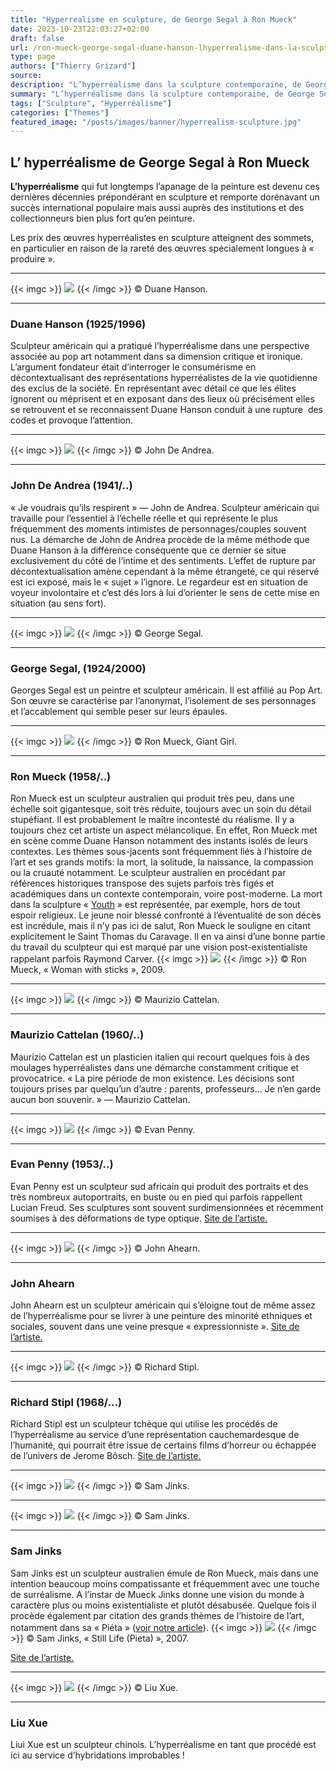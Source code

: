 ```yaml
---
title: "Hyperrealisme en sculpture, de George Segal à Ron Mueck"
date: 2023-10-23T22:03:27+02:00
draft: false
url: /ron-mueck-george-segal-duane-hanson-lhyperrealisme-dans-la-sculpture-contemporaine/
type: page
authors: ["Thierry Grizard"]
source:
description: "L’hyperréalisme dans la sculpture contemporaine, de George Segal à Liu Xue en passant par Ron Mueck et Maurizio Cattelan"
summary: "L’hyperréalisme dans la sculpture contemporaine, de George Segal à Liu Xue en passant par Ron Mueck et Maurizio Cattelan"
tags: ["Sculpture", "Hyperréalisme"]
categories: ["Themes"]
featured_image: "/posts/images/banner/hyperrealism-sculpture.jpg"
---
```

## L’ hyperréalisme de George Segal à Ron Mueck

**L’hyperréalisme** qui fut longtemps l’apanage de la peinture est devenu ces dernières décennies prépondérant en sculpture et remporte dorénavant un succès international populaire mais aussi auprès des institutions et des collectionneurs bien plus fort qu’en peinture.

Les prix des œuvres hyperréalistes en sculpture atteignent des sommets, en particulier en raison de la rareté des œuvres spécialement longues à « produire ».

---
{{< imgc >}}
![](/posts/images/hyperrealism-sculpture/duane_hanson_8.jpg)
{{< /imgc >}}
© Duane Hanson.

---

### Duane Hanson (1925/1996)

Sculpteur américain qui a pratiqué l’hyperréalisme dans une perspective associée au pop art notamment dans sa dimension critique et ironique. L’argument fondateur était d’interroger le consumérisme en décontextualisant des représentations hyperréalistes de la vie quotidienne des exclus de la société. En représentant avec détail ce que les élites ignorent ou méprisent et en exposant dans des lieux où précisément elles se retrouvent et se reconnaissent Duane Hanson conduit à une rupture  des codes et provoque l’attention.

---
{{< imgc >}}
![](/posts/images/hyperrealism-sculpture/e654030e420609a72f309284dd7328a3.jpg)
{{< /imgc >}}
© John De Andrea.

---

### John De Andrea (1941/..)

« Je voudrais qu’ils respirent » — John de Andrea. Sculpteur américain qui travaille pour l’essentiel à l’échelle réelle et qui représente le plus fréquemment des moments intimistes de personnages/couples souvent nus. La démarche de John de Andrea procède de la même méthode que Duane Hanson à la différence conséquente que ce dernier se situe exclusivement du côté de l’intime et des sentiments. L’effet de rupture par décontextualisation amène cependant à la même étrangeté, ce qui réservé est ici exposé, mais le « sujet » l’ignore. Le regardeur est en situation de voyeur involontaire et c’est dés lors à lui d’orienter le sens de cette mise en situation (au sens fort).

---
{{< imgc >}}
![](/posts/images/hyperrealism-sculpture/George_Segal_Street_Crossing.jpg)
{{< /imgc >}}
© George Segal.

---

### George Segal, (1924/2000)

Georges Segal est un peintre et sculpteur américain. Il est affilié au Pop Art. Son œuvre se caractérise par l’anonymat, l’isolement de ses personnages et l’accablement qui semble peser sur leurs épaules.

---
{{< imgc >}}
![](/posts/images/hyperrealism-sculpture/ron-muecksculpturehyperrealismgiant-girl.001.jpg)
{{< /imgc >}}
© Ron Mueck, Giant Girl.

---

### Ron Mueck (1958/..)

Ron Mueck est un sculpteur australien qui produit très peu, dans une échelle soit gigantesque, soit très réduite, toujours avec un soin du détail stupéfiant. Il est probablement le maître incontesté du réalisme. Il y a toujours chez cet artiste un aspect mélancolique. En effet, Ron Mueck met en scène comme Duane Hanson notamment des instants isolés de leurs contextes. Les thèmes sous-jacents sont fréquemment liés à l’histoire de l’art et ses grands motifs: la mort, la solitude, la naissance, la compassion ou la cruauté notamment. Le sculpteur australien en procédant par références historiques transpose des sujets parfois très figés et académiques dans un contexte contemporain, voire post-moderne. La mort dans la sculpture « [Youth](/ron-mueck-et-le-caravage-lincredulite-de-saint-thomas/) » est représentée, par exemple, hors de tout espoir religieux. Le jeune noir blessé confronté à l’éventualité de son décès est incrédule, mais il n’y pas ici de salut, Ron Mueck le souligne en citant explicitement le Saint Thomas du Caravage. Il en va ainsi d’une bonne partie du travail du sculpteur qui est marqué par une vision post-existentialiste rappelant parfois Raymond Carver.
{{< imgc >}}
![](/posts/images/hyperrealism-sculpture/ron-mueck-sculpture-hyperrealisme-art-contemporain.087-1024x512.jpg) 
{{< /imgc >}}
© Ron Mueck, « Woman with sticks », 2009.

---
{{< imgc >}}
![](/posts/images/hyperrealism-sculpture/Maurizio-Cattelan-81.jpg) 
{{< /imgc >}}
© Maurizio Cattelan.

---

### Maurizio Cattelan (1960/..)

Maurizio Cattelan est un plasticien italien qui recourt quelques fois à des moulages hyperréalistes dans une démarche constamment critique et provocatrice. « La pire période de mon existence. Les décisions sont toujours prises par quelqu’un d’autre : parents, professeurs… Je n’en garde aucun bon souvenir. » — Maurizio Cattelan.

---
{{< imgc >}}
![](/posts/images/hyperrealism-sculpture/evan-penny.jpg)
{{< /imgc >}}
© Evan Penny.

---

### Evan Penny (1953/..)

Evan Penny est un sculpteur sud africain qui produit des portraits et des très nombreux autoportraits, en buste ou en pied qui parfois rappellent Lucian Freud. Ses sculptures sont souvent surdimensionnées et récemment soumises à des déformations de type optique. [Site de l’artiste.](http://www.evanpenny.com/)

---
{{< imgc >}}
![](/posts/images/hyperrealism-sculpture/IMG_5680.jpg)
{{< /imgc >}}
© John Ahearn.

---

### John Ahearn

John Ahearn est un sculpteur américain qui s’éloigne tout de même assez de l’hyperréalisme pour se livrer à une peinture des minorité ethniques et sociales, souvent dans une veine presque « expressionniste ». [Site de l’artiste.](http://www.johnahearn.com/)

---
{{< imgc >}}
![](/posts/images/hyperrealism-sculpture/209-1351-0x0.jpg)
{{< /imgc >}}
© Richard Stipl.

---

### Richard Stipl (1968/…)

Richard Stipl est un sculpteur tchèque qui utilise les procédés de l’hyperréalisme au service d’une représentation cauchemardesque de l’humanité, qui pourrait être issue de certains films d’horreur ou échappée de l’univers de Jerome Bôsch. [Site de l’artiste.](http://richardstipl.cz/)

---
{{< imgc >}}
![](/posts/images/hyperrealism-sculpture/sam-jinks-at-art-stage-singapore-designboom-09.jpg)
{{< /imgc >}}
© Sam Jinks.

---
{{< imgc >}}
![](/posts/images/hyperrealism-sculpture/sam-jinks-ron-mueck-sculpture-hyperrealism-hybrid-sculpture.102-1024x683.jpg)
{{< /imgc >}}
© Sam Jinks.

---

### Sam Jinks

Sam Jinks est un sculpteur australien émule de Ron Mueck, mais dans une intention beaucoup moins compatissante et fréquemment avec une touche de surréalisme. A l’instar de Mueck Jinks donne une vision du monde à caractère plus ou moins existentialiste et plutôt désabusée. Quelque fois il procède également par citation des grands thèmes de l’histoire de l’art, notamment dans sa « Piéta » ([voir notre article](/ron-mueck-sam-jinks/)).
{{< imgc >}}
![](/posts/images/hyperrealism-sculpture/sam-jinks-michel-ange-pieta-sculpture-hyperralism-christ.jpg)
{{< /imgc >}}
© Sam Jinks, « Still Life (Pieta) », 2007.

[Site de l’artiste.](http://www.samjinks.com/?ref=artefields.net)

---
{{< imgc >}}
![](/posts/images/hyperrealism-sculpture/hybrides-liu-xue-10.jpg)
{{< /imgc >}}
© Liu Xue.

---

### Liu Xue

Liui Xue est un sculpteur chinois. L’hyperréalisme en tant que procédé est ici au service d’hybridations improbables !